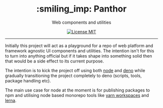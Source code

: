 <h1 align="center">:smiling_imp: Panthor</h1>

<p align="center">Web components and utilities</p>

<p align="center">
  <a href="https://opensource.org/licenses/MIT">
    <img src="https://img.shields.io/badge/license-MIT-rebeccapurple.svg?style=flat-square" alt="License MIT">
  </a>
</p>

<hr />

Initially this project will act as a playground for a repo of web platform and framework agnostic UI components and utilities. The intention isn't for this to turn into anything official but if it takes shape into something solid then that would be a side effect to its current purpose.

The intention is to kick the project off using both [node](https://nodejs.org/en/) and [deno](https://deno.land/) while gradually transitioning the project completely to deno (scripts, tools, package handling etc).

The main use case for node at the moment is for publishing packages to npm and utilising node based monorepo tools like [yarn workspaces](https://yarnpkg.com/features/workspaces) and [lerna](https://github.com/lerna/lerna).